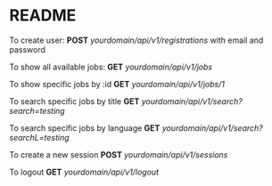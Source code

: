 # README
To create user:
**POST** *yourdomain/api/v1/registrations* with email and password

To show all available jobs:
**GET** *yourdomain/api/v1/jobs*

To show specific jobs by :id
**GET** *yourdomain/api/v1/jobs/1*

To search specific jobs by title
**GET** *yourdomain/api/v1/search?search=testing*

To search specific jobs by language
**GET** *yourdomain/api/v1/search?searchL=testing*

To create a new session
**POST** *yourdomain/api/v1/sessions*

To logout
**GET** *yourdomain/api/v1/logout*